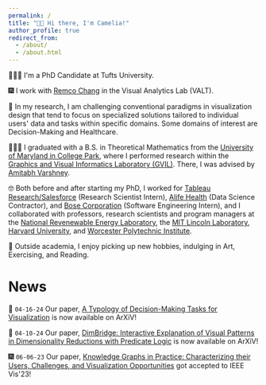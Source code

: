 ```yaml
---
permalink: /
title: "👋🏼 Hi there, I'm Camelia!"
author_profile: true
redirect_from: 
  - /about/
  - /about.html
---
```


👩🏻‍💻 I'm a PhD Candidate at Tufts University.

🎆 I work with [Remco Chang](https://www.cs.tufts.edu/~remco/) in the Visual Analytics Lab (VALT).

📝 In my research, I am challenging conventional paradigms in visualization design that tend to focus on specialized solutions tailored to individual users' data and tasks within specific domains. Some domains of interest are Decision-Making and Healthcare.

👩🏻‍🎓 I graduated with a B.S. in Theoretical Mathematics from the [University of Maryland in College Park](https://umd.edu/), where I performed research within the [Graphics and Visual Informatics Laboratory (GVIL)](https://www.cs.umd.edu/gvil/). There, I was advised by [Amitabh Varshney](https://www.cs.umd.edu/~varshney/).

🤓 Both before and after starting my PhD, I worked for [Tableau Research/Salesforce](https://www.tableau.com/research) (Research Scientist Intern), [Alife Health](https://www.alifehealth.com/) (Data Science Contractor), and [Bose Corporation](https://www.bose.com/home) (Software Engineering Intern), and I collaborated with professors, research scientists and program managers at the [National Revenewable Energy Laboratory](https://www.nrel.gov/), the [MIT Lincoln Laboratory](https://www.ll.mit.edu/), [Harvard University](https://www.harvard.edu/), and [Worcester Polytechnic Institute](https://www.wpi.edu/).

🌺 Outside academia, I enjoy picking up new hobbies, indulging in Art, Exercising, and Reading.

News
======
📝 `04-16-24` Our paper, [A Typology of Decision-Making Tasks for Visualization](https://arxiv.org/abs/2404.08812) is now available on ArXiV!

📝 `04-10-24` Our paper, [DimBridge: Interactive Explanation of Visual Patterns in Dimensionality Reductions with Predicate Logic](https://arxiv.org/abs/2404.07386) is now available on ArXiV!

🎆 `06-06-23` Our paper, [Knowledge Graphs in Practice: Characterizing their Users, Challenges, and Visualization Opportunities](https://ieeexplore.ieee.org/abstract/document/10360419) got accepted to IEEE Vis'23!
